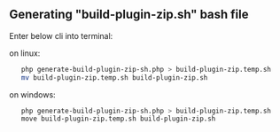 ## Generating "build-plugin-zip.sh" bash file  

Enter below cli into terminal:

on linux:

 ```bash
	php generate-build-plugin-zip-sh.php > build-plugin-zip.temp.sh
	mv build-plugin-zip.temp.sh build-plugin-zip.sh
 ```

 on windows:

 ```bash
	php generate-build-plugin-zip-sh.php > build-plugin-zip.temp.sh
	move build-plugin-zip.temp.sh build-plugin-zip.sh
 ```
